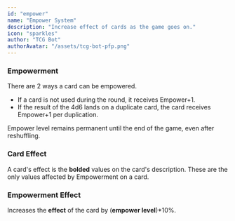 ```yaml
---
id: "empower"
name: "Empower System"
description: "Increase effect of cards as the game goes on."
icon: "sparkles"
author: "TCG Bot"
authorAvatar: "/assets/tcg-bot-pfp.png"
---
```


### Empowerment

There are 2 ways a card can be empowered.

-   If a card is not used during the round, it receives Empower+1.
-   If the result of the 4d6 lands on a duplicate card, the card receives Empower+1 per duplication.

Empower level remains permanent until the end of the game, even after reshuffling.

### Card Effect

A card's effect is the **bolded** values on the card's description. These are the only values affected by Empowerment on a card.

### Empowerment Effect

Increases the **effect** of the card by (**empower level**)\*10%.
